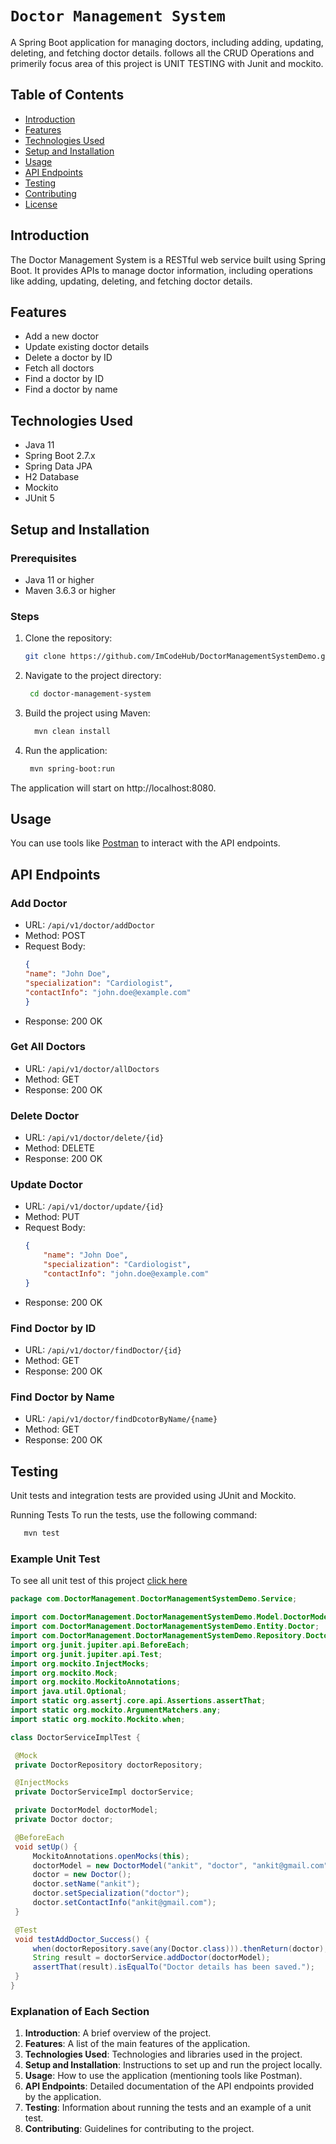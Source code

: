 # `Doctor Management System`

A Spring Boot application for managing doctors, including adding, updating, deleting, and fetching doctor details. follows all the CRUD Operations and primerily focus area of this project is UNIT TESTING with Junit and mockito.

## Table of Contents

- [Introduction](#introduction)
- [Features](#features)
- [Technologies Used](#technologies-used)
- [Setup and Installation](#setup-and-installation)
- [Usage](#usage)
- [API Endpoints](#api-endpoints)
- [Testing](#testing)
- [Contributing](#contributing)
- [License](#license)

## Introduction

The Doctor Management System is a RESTful web service built using Spring Boot. It provides APIs to manage doctor information, including operations like adding, updating, deleting, and fetching doctor details.

## Features

- Add a new doctor
- Update existing doctor details
- Delete a doctor by ID
- Fetch all doctors
- Find a doctor by ID
- Find a doctor by name

## Technologies Used

- Java 11
- Spring Boot 2.7.x
- Spring Data JPA
- H2 Database
- Mockito
- JUnit 5

## Setup and Installation

### Prerequisites

- Java 11 or higher
- Maven 3.6.3 or higher

### Steps

1. Clone the repository:
   ```bash
   git clone https://github.com/ImCodeHub/DoctorManagementSystemDemo.git
   
2. Navigate to the project directory:
   ```bash
    cd doctor-management-system
3. Build the project using Maven:
   ```bash
     mvn clean install
4. Run the application:
   ```bash
    mvn spring-boot:run

The application will start on http://localhost:8080.

## Usage
You can use tools like [Postman](https://www.postman.com/) to interact with the API endpoints.

## API Endpoints
### Add Doctor
  - URL: `/api/v1/doctor/addDoctor`
  - Method: POST
  - Request Body:
    ```json
    {
    "name": "John Doe",
    "specialization": "Cardiologist",
    "contactInfo": "john.doe@example.com"
    }
  - Response: 200 OK
    
### Get All Doctors
- URL: `/api/v1/doctor/allDoctors`
- Method: GET
- Response: 200 OK
  
### Delete Doctor
- URL: `/api/v1/doctor/delete/{id}`
- Method: DELETE
- Response: 200 OK

### Update Doctor
- URL: `/api/v1/doctor/update/{id}`
- Method: PUT
- Request Body:
   ```json
   {
       "name": "John Doe",
       "specialization": "Cardiologist",
       "contactInfo": "john.doe@example.com"
   }
- Response: 200 OK
  
### Find Doctor by ID
- URL: `/api/v1/doctor/findDoctor/{id}`
- Method: GET
- Response: 200 OK

### Find Doctor by Name
- URL: `/api/v1/doctor/findDcotorByName/{name}`
- Method: GET
- Response: 200 OK
  
## Testing
Unit tests and integration tests are provided using JUnit and Mockito.

Running Tests
To run the tests, use the following command:
   ```bash
      mvn test
```

### Example Unit Test
   To see all unit test of this project [click here](https://github.com/ImCodeHub/DoctorManagementSystemDemo/tree/main/src/test)
   ```java
package com.DoctorManagement.DoctorManagementSystemDemo.Service;

import com.DoctorManagement.DoctorManagementSystemDemo.Model.DoctorModel;
import com.DoctorManagement.DoctorManagementSystemDemo.Entity.Doctor;
import com.DoctorManagement.DoctorManagementSystemDemo.Repository.DoctorRepository;
import org.junit.jupiter.api.BeforeEach;
import org.junit.jupiter.api.Test;
import org.mockito.InjectMocks;
import org.mockito.Mock;
import org.mockito.MockitoAnnotations;
import java.util.Optional;
import static org.assertj.core.api.Assertions.assertThat;
import static org.mockito.ArgumentMatchers.any;
import static org.mockito.Mockito.when;

class DoctorServiceImplTest {

    @Mock
    private DoctorRepository doctorRepository;

    @InjectMocks
    private DoctorServiceImpl doctorService;

    private DoctorModel doctorModel;
    private Doctor doctor;

    @BeforeEach
    void setUp() {
        MockitoAnnotations.openMocks(this);
        doctorModel = new DoctorModel("ankit", "doctor", "ankit@gmail.com");
        doctor = new Doctor();
        doctor.setName("ankit");
        doctor.setSpecialization("doctor");
        doctor.setContactInfo("ankit@gmail.com");
    }

    @Test
    void testAddDoctor_Success() {
        when(doctorRepository.save(any(Doctor.class))).thenReturn(doctor);
        String result = doctorService.addDoctor(doctorModel);
        assertThat(result).isEqualTo("Doctor details has been saved.");
    }
}

   ```
### Explanation of Each Section

1. **Introduction**: A brief overview of the project.
2. **Features**: A list of the main features of the application.
3. **Technologies Used**: Technologies and libraries used in the project.
4. **Setup and Installation**: Instructions to set up and run the project locally.
5. **Usage**: How to use the application (mentioning tools like Postman).
6. **API Endpoints**: Detailed documentation of the API endpoints provided by the application.
7. **Testing**: Information about running the tests and an example of a unit test.
8. **Contributing**: Guidelines for contributing to the project.


